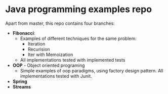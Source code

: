 # Java programming examples repo

Apart from master, this repo contains four branches:
  * **Fibonacci**:
    * Examples of different techniques for the same problem: 
      * Iteration
      * Recurision
      * Iter with Memoization
    * All implementations tested with implemented tests
  * **OOP** - Object oriented programing
    *  Simple examples of oop paradigms, using factory design pattern. All implementations tested with Junit.
  * **Spring**
  * **Streams**
